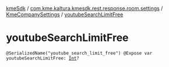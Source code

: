 [kmeSdk](../../index.md) / [com.kme.kaltura.kmesdk.rest.response.room.settings](../index.md) / [KmeCompanySettings](index.md) / [youtubeSearchLimitFree](./youtube-search-limit-free.md)

# youtubeSearchLimitFree

`@SerializedName("youtube_search_limit_free") @Expose var youtubeSearchLimitFree: `[`Int`](https://kotlinlang.org/api/latest/jvm/stdlib/kotlin/-int/index.html)`?`